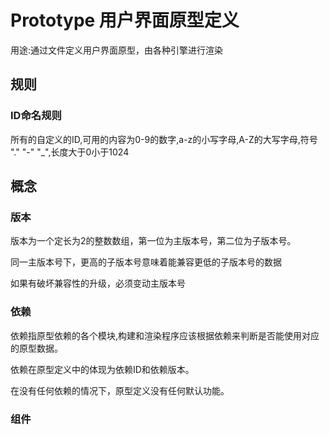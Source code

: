 # Prototype 用户界面原型定义

用途:通过文件定义用户界面原型，由各种引擎进行渲染

## 规则 

### ID命名规则

所有的自定义的ID,可用的内容为0-9的数字,a-z的小写字母,A-Z的大写字母,符号 "." "-" "_",长度大于0小于1024

## 概念

### 版本

版本为一个定长为2的整数数组，第一位为主版本号，第二位为子版本号。

同一主版本号下，更高的子版本号意味着能兼容更低的子版本号的数据

如果有破坏兼容性的升级，必须变动主版本号

### 依赖

依赖指原型依赖的各个模块,构建和渲染程序应该根据依赖来判断是否能使用对应的原型数据。

依赖在原型定义中的体现为依赖ID和依赖版本。

在没有任何依赖的情况下，原型定义没有任何默认功能。

### 组件